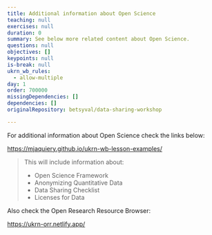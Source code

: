 ```yaml
---
title: Additional information about Open Science
teaching: null
exercises: null
duration: 0
summary: See below more related content about Open Science.
questions: null
objectives: []
keypoints: null
is-break: null
ukrn_wb_rules:
  - allow-multiple
day: 1
order: 700000
missingDependencies: []
dependencies: []
originalRepository: betsyval/data-sharing-workshop

---
```

For additional information about Open Science check the links below:

https://mjaquiery.github.io/ukrn-wb-lesson-examples/

> This will include information about: 
> * Open Science Framework
> * Anonymizing Quantitative Data
> * Data Sharing Checklist
> * Licenses for Data

Also check the Open Research Resource Browser:

https://ukrn-orr.netlify.app/